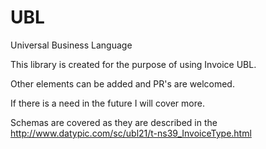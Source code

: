 # UBL
Universal Business Language

This library is created for the purpose of using Invoice UBL.

Other elements can be added and PR's are welcomed.

If there is a need in the future I will cover more.

Schemas are covered as they are described in the http://www.datypic.com/sc/ubl21/t-ns39_InvoiceType.html
